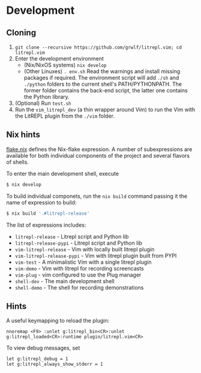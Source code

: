 Development
===========

Cloning
-------

1. `git clone --recursive https://github.com/grwlf/litrepl.vim; cd litrepl.vim`
2. Enter the development environment
   * (Nix/NixOS systems) `nix develop`
   * (Other Linuxes) `. env.sh`
     Read the warnings and install missing packages if required. The
     environment script will add `./sh` and `./python` folders to the current
     shell's PATH/PYTHONPATH.  The former folder contains the back-end script, the
     latter one contains the Python library.
3. (Optional) Run `test.sh`
4. Run the `vim_litrepl_dev` (a thin wrapper around Vim) to run the Vim with the
   LitREPL plugin from the `./vim` folder.

Nix hints
---------

[flake.nix](./flake.nix) defines the Nix-flake expression. A number of
subexpressions are available for both individual components of the project and
several flavors of shells.

To enter the main development shell, execute
``` sh
$ nix develop
```

To build individual componets, run the `nix build` command passing it the name
of expression to build:

``` sh
$ nix build '.#litrepl-release'
```

The list of expressions includes:

* `litrepl-release` - Litrepl script and Python lib
* `litrepl-release-pypi` - Litrepl script and Python lib
* `vim-litrepl-release` - Vim with locally built litrepl plugin
* `vim-litrepl-release-pypi` - Vim with litrepl plugin built from PYPI
* `vim-test` - A minimalistic Vim with a single litrepl plugin
* `vim-demo` - Vim with litrepl for recording screencasts
* `vim-plug` - vim configured to use the Plug manager
* `shell-dev` - The main development shell
* `shell-demo` - The shell for recording demonstrations

Hints
-----

A useful keymapping to reload the plugin:

```vim
nnoremap <F9> :unlet g:litrepl_bin<CR>:unlet g:litrepl_loaded<CR>:runtime plugin/litrepl.vim<CR>
```

To view debug messages, set

```vim
let g:litrepl_debug = 1
let g:litrepl_always_show_stderr = 1
```

